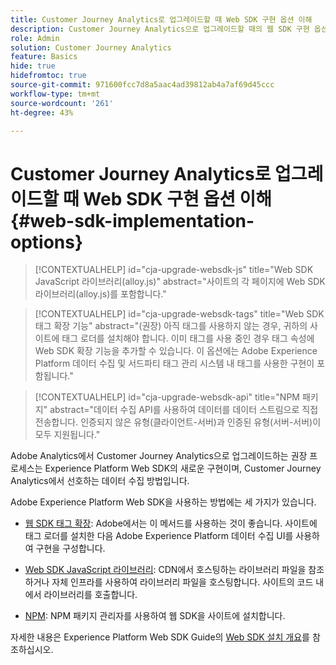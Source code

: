 ```yaml
---
title: Customer Journey Analytics로 업그레이드할 때 Web SDK 구현 옵션 이해
description: Customer Journey Analytics으로 업그레이드할 때의 웹 SDK 구현 옵션에 대해 알아봅니다
role: Admin
solution: Customer Journey Analytics
feature: Basics
hide: true
hidefromtoc: true
source-git-commit: 971600fcc7d8a5aac4ad39812ab4a7af69d45ccc
workflow-type: tm+mt
source-wordcount: '261'
ht-degree: 43%

---
```


# Customer Journey Analytics로 업그레이드할 때 Web SDK 구현 옵션 이해 {#web-sdk-implementation-options}

<!-- markdownlint-disable MD034 -->

>[!CONTEXTUALHELP]
>id="cja-upgrade-websdk-js"
>title="Web SDK JavaScript 라이브러리(alloy.js)"
>abstract="사이트의 각 페이지에 Web SDK 라이브러리(alloy.js)를 포함합니다."

<!-- markdownlint-enable MD034 -->

<!-- markdownlint-disable MD034 -->

>[!CONTEXTUALHELP]
>id="cja-upgrade-websdk-tags"
>title="Web SDK 태그 확장 기능"
>abstract="(권장) 아직 태그를 사용하지 않는 경우, 귀하의 사이트에 태그 로더를 설치해야 합니다. 이미 태그를 사용 중인 경우 태그 속성에 Web SDK 확장 기능을 추가할 수 있습니다. 이 옵션에는 Adobe Experience Platform 데이터 수집 및 서드파티 태그 관리 시스템 내 태그를 사용한 구현이 포함됩니다."

<!-- markdownlint-enable MD034 -->

<!-- markdownlint-disable MD034 -->

>[!CONTEXTUALHELP]
>id="cja-upgrade-websdk-api"
>title="NPM 패키지"
>abstract="데이터 수집 API를 사용하여 데이터를 데이터 스트림으로 직접 전송합니다. 인증되지 않은 유형(클라이언트-서버)과 인증된 유형(서버-서버)이 모두 지원됩니다."

<!-- markdownlint-enable MD034 -->

Adobe Analytics에서 Customer Journey Analytics으로 업그레이드하는 권장 프로세스는 Experience Platform Web SDK의 새로운 구현이며, Customer Journey Analytics에서 선호하는 데이터 수집 방법입니다.

Adobe Experience Platform Web SDK을 사용하는 방법에는 세 가지가 있습니다.

* [웹 SDK 태그 확장](https://experienceleague.adobe.com/en/docs/experience-platform/web-sdk/install/extension): Adobe에서는 이 메서드를 사용하는 것이 좋습니다. 사이트에 태그 로더를 설치한 다음 Adobe Experience Platform 데이터 수집 UI를 사용하여 구현을 구성합니다.

* [Web SDK JavaScript 라이브러리](https://experienceleague.adobe.com/en/docs/experience-platform/web-sdk/install/library): CDN에서 호스팅하는 라이브러리 파일을 참조하거나 자체 인프라를 사용하여 라이브러리 파일을 호스팅합니다. 사이트의 코드 내에서 라이브러리를 호출합니다.

* [NPM](https://experienceleague.adobe.com/en/docs/experience-platform/web-sdk/install/npm): NPM 패키지 관리자를 사용하여 웹 SDK을 사이트에 설치합니다.

자세한 내용은 Experience Platform Web SDK Guide의 [Web SDK 설치 개요](https://experienceleague.adobe.com/en/docs/experience-platform/web-sdk/install/overview)를 참조하십시오.



